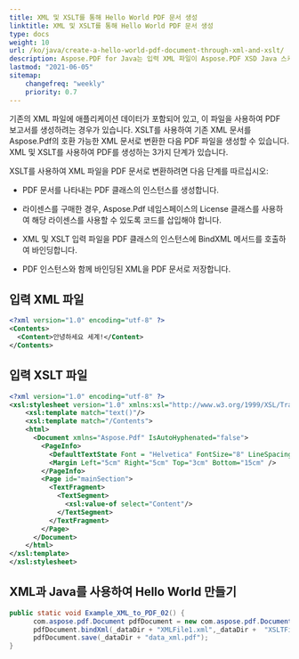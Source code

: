 ```yaml
---
title: XML 및 XSLT를 통해 Hello World PDF 문서 생성
linktitle: XML 및 XSLT를 통해 Hello World PDF 문서 생성
type: docs
weight: 10
url: /ko/java/create-a-hello-world-pdf-document-through-xml-and-xslt/
description: Aspose.PDF for Java는 입력 XML 파일이 Aspose.PDF XSD Java 스키마를 따라야 한다는 조건 하에 XML 파일을 PDF 문서로 변환할 수 있는 기회를 제공합니다.
lastmod: "2021-06-05"
sitemap:
    changefreq: "weekly"
    priority: 0.7
---
```


기존의 XML 파일에 애플리케이션 데이터가 포함되어 있고, 이 파일을 사용하여 PDF 보고서를 생성하려는 경우가 있습니다. XSLT를 사용하여 기존 XML 문서를 Aspose.Pdf의 호환 가능한 XML 문서로 변환한 다음 PDF 파일을 생성할 수 있습니다. XML 및 XSLT를 사용하여 PDF를 생성하는 3가지 단계가 있습니다.

XSLT를 사용하여 XML 파일을 PDF 문서로 변환하려면 다음 단계를 따르십시오:

* PDF 문서를 나타내는 PDF 클래스의 인스턴스를 생성합니다.

* 라이센스를 구매한 경우, Aspose.Pdf 네임스페이스의 License 클래스를 사용하여 해당 라이센스를 사용할 수 있도록 코드를 삽입해야 합니다.
* XML 및 XSLT 입력 파일을 PDF 클래스의 인스턴스에 BindXML 메서드를 호출하여 바인딩합니다.
* PDF 인스턴스와 함께 바인딩된 XML을 PDF 문서로 저장합니다.

## 입력 XML 파일

```xml
<?xml version="1.0" encoding="utf-8" ?>
<Contents>
  <Content>안녕하세요 세계!</Content>
</Contents>
```

## 입력 XSLT 파일

```xml
<?xml version="1.0" encoding="utf-8" ?>
<xsl:stylesheet version="1.0" xmlns:xsl="http://www.w3.org/1999/XSL/Transform">
    <xsl:template match="text()"/>
    <xsl:template match="/Contents">
    <html>
      <Document xmlns="Aspose.Pdf" IsAutoHyphenated="false">
        <PageInfo>
          <DefaultTextState Font = "Helvetica" FontSize="8" LineSpacing="4"/>
          <Margin Left="5cm" Right="5cm" Top="3cm" Bottom="15cm" />
        </PageInfo>
        <Page id="mainSection">
          <TextFragment>
            <TextSegment>
              <xsl:value-of select="Content"/>
            </TextSegment>
          </TextFragment>
        </Page>
      </Document>
    </html>
</xsl:template>
</xsl:stylesheet>
```


## XML과 Java를 사용하여 Hello World 만들기

```java
public static void Example_XML_to_PDF_02() {
      com.aspose.pdf.Document pdfDocument = new com.aspose.pdf.Document();
      pdfDocument.bindXml(_dataDir + "XMLFile1.xml",_dataDir +  "XSLTFile1.xslt");
      pdfDocument.save(_dataDir + "data_xml.pdf");
}    
```